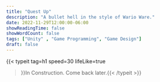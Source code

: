 ```yaml
---
title: "Quest Up"
description: "A bullet hell in the style of Wario Ware."
date: 2022-11-29T12:00:00-06:00
showReadingTime: false
showWordCount: false
tags: ["Unity" , "Game Programming", "Game Design"]
draft: false
---
```


{{< typeit
    tag=h1
    speed=30
    lifeLike=true
 >}}In Construction. Come back later.{{< /typeit >}}